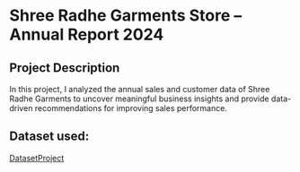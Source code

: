 # Shree Radhe Garments Store – Annual Report 2024
## Project Description 
In this project, I analyzed the annual sales and customer data of Shree Radhe Garments to uncover meaningful business insights and provide data-driven recommendations for improving sales performance.

## Dataset used:
<a href = "https://github.com/ddamit/My-Data-analysis-Dashboard-Project/blob/main/Shree%20Radhe%20Garments%20store%20Annual%20Report%202024.xlsx">DatasetProject</a>
